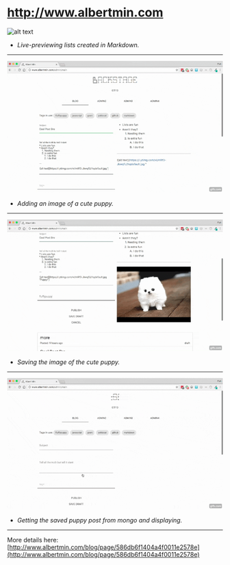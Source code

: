 # http://www.albertmin.com
![alt text](readme/democliplists.gif "Adding Markdown lists")
* *Live-previewing lists created in Markdown.*

---

![alt text](readme/democlipimg.gif "Adding Markdown image")
* *Adding an image of a cute puppy.*

---

![alt text](readme/democlipsave.gif "Saving blog post")
* *Saving the image of the cute puppy.*

---

![alt text](readme/democlipdisplay.gif "Displaying blog post")
* *Getting the saved puppy post from mongo and displaying.*

---

More details here: [http://www.albertmin.com/blog/page/586db6f1404a4f0011e2578e](http://www.albertmin.com/blog/page/586db6f1404a4f0011e2578e)

